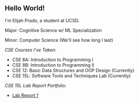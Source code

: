 ## Hello World!

I'm Elijah Prado, a student at UCSD.

Major: Cognitive Science w/ ML Specialization

Minor: Computer Science (We'll see how long I last)
 
_CSE Courses I've Taken:_
* CSE 8A: Introduction to Programming I
* CSE 8B: Introduction to Programming II
* CSE 12: Basic Data Structures and OOP Design (Currently)
* CSE 15L: Software Tools and Techniques Lab (Currently)

_CSE 15L Lab Report Portfolio:_

* [Lab Report 1](https://<evprado849>.github.io/<cse15l-lab-reports>/lab-report-1-week-2.html)
